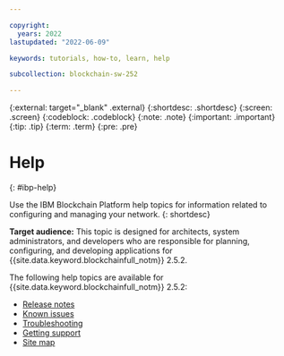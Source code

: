 ```yaml
---

copyright:
  years: 2022
lastupdated: "2022-06-09"

keywords: tutorials, how-to, learn, help

subcollection: blockchain-sw-252

---
```


{:external: target="_blank" .external}
{:shortdesc: .shortdesc}
{:screen: .screen}
{:codeblock: .codeblock}
{:note: .note}
{:important: .important}
{:tip: .tip}
{:term: .term}
{:pre: .pre}

# Help
{: #ibp-help}

Use the IBM Blockchain Platform help topics for information related to configuring and managing your network. 
{: shortdesc}

**Target audience:** This topic is designed for architects, system administrators, and developers who are responsible 
for planning, configuring, and developing applications for {{site.data.keyword.blockchainfull_notm}} 2.5.2.

The following help topics are available for {{site.data.keyword.blockchainfull_notm}} 2.5.2: 

 * [Release notes](release-notes.md)
 * [Known issues](known-issues.md)
 * [Troubleshooting](ibp-v2-troubleshooting.md)
 * [Getting support](ibmblockchain_support.md)
 * [Site map](sitemap.md)
